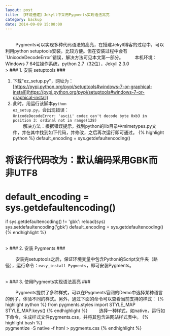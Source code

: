 ```yaml
---
layout: post
title: 【环境搭建】Jekyll中采用Pygments实现语法高亮
category: backup
date: 2014-09-09 15:00:00
---
```


<br>
&emsp;&emsp;	Pygments可以实现多种代码语法的高亮，在搭建Jekyll博客的过程中，可以利用python setuptools安装，比较方便。但在安装过程中会有`UnicodeDecodeError`错误，解决方法可见本文第一部分。  
&emsp;&emsp;	本机环境：Windows 7 64位操作系统，python 2.7（32位），Jekyll 2.3.0  
<br>
> ### 1. 安装 setuptools ###

1) 下载"ez\_setup.py"，网址为：[https://pypi.python.org/pypi/setuptools#windows-7-or-graphical-install](https://pypi.python.org/pypi/setuptools#windows-7-or-graphical-install)  
2) 此时，用运行该脚本<code>python ez_setup.py</code>，会出现错误：  
`UnicodeDecodeError: 'ascii' codec can't decode byte 0xb3 in position 3: ordinal not in range(128)`  
&emsp;&emsp;	解决方法：根据错误提示，找到python的lib目录中<codde>mimetypes.py</code>文件，并在其中找到如下代码，并修改，之后再次运行即可通过。
{% highlight python %}
default_encoding = sys.getdefaultencoding()

# 将该行代码改为：默认编码采用GBK而非UTF8
# default_encoding = sys.getdefaultencoding()
if sys.getdefaultencoding() != 'gbk':
	reload(sys)
	sys.setdefaultencoding('gbk')
	default_encoding = sys.getdefaultencoding()
{% endhighlight %}

<br>
> ### 2. 安装 Pygments ###

&emsp;&emsp;	安装完setuptools之后，保证环境变量中包含Python的Script文件夹（路径），运行命令：`easy_install Pygments`，即可安装Pygments。

<br>
> ### 3. 使用Pygments实现语法高亮 ###

&emsp;&emsp;	Pygments提供了多种样式，可以在Pygments官网的Demo中选择某种语言的例子，体验不同的样式。另外，通过下面的命令可以查看当前支持的样式：
{% highlight python %}
from pygments.styles import STYLE_MAP
STYLE_MAP.keys()
{% endhighlight %}
&emsp;&emsp;	选择一种样式，如native，运行如下命令，生成样式文件pygments.css，并将其包含进网站样式表中。
{% highlight bash %}  
pygmentize -S native -f html > pygments.css
{% endhighlight %}